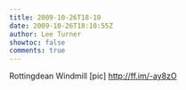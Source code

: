 ```yaml
---
title: 2009-10-26T18-10
date: 2009-10-26T18:10:55Z
author: Lee Turner
showtoc: false
comments: true
---
```


Rottingdean Windmill [pic] http://ff.im/-ay8zO

